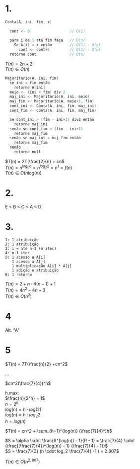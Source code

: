# 1.

```cpp
Conta(A, ini, fim, x)
  
  cont <- 0                  // O(1)
  
  para i de 1 até fim faça   // O(n)
    Se A[i] = x então        // O(1) - O(n)
      cont <- cont+1         // O(1) - O(n)
  retorne cont               // O(n)
```

$T(n) = 2n + 2$  
$T(n) \in O(n)$  

```cpp
Majoritario(A, ini, fim)
  se ini = fim então
    retorne A[ini]
  meio <- (ini + fim) div 2
  maj_ini <- Majoritario(A, ini, meio)
  maj_fim <- Majoritario(A, meio+1, fim)
  cont_ini <- Conta(A, ini, fim, maj_ini)
  cont_fim <- Conta(A, ini, fim, maj_fim)

  Se cont_ini > (fim - ini+1) div2 então
    retorne maj_ini
  senão se cont_fim > (fim - ini+1)
    retorne maj_fim
  senão se maj_ini = maj_fim então
    retorne maj_fim
  senão
    retorne null
```

$T(n) = 2T(\frac{2}{n} + cn$  
$T(n) = n^{log_b a} = n^{log_2 2} = n^1 = f(n)$  
$T(n) \in O(n log(n) )$  

# 2.

E < B < C < A < D

# 3.
```
1: 1 atribuição  
2: 1 atribuição  
3: i = até n-1 (n iter)  
4: n-1 iter  
5: 1 acesso a A[i]  
   1 acesso a A[j]  
   1 multiplicação A[i] * A[j]  
   1 adição e atribuição  
6: 1 retorno  
```

$T(n) = 2 + n \cdot 4 (n-1) + 1$  
$T(n) = 4n^2 - 4n + 3$  
$T(n) \in O(n^2)$

# 4

Alt. "A"

# 5

$T(n) = 7T(\frac{n}{2} +cn^2$  
  
...  
  
$cn^2(\frac{7}{4})^h$  

h.max:  
$\frac{n}{2^h} = 1$  
$n = 2^h$  
$log(n) = h \cdot log(2)$  
$log(n) = h \cdot log_2 2$  
$h = log(n)$  

$T(n) = cn^2 + \sum_{h=1}^{log(n)} (\frac{7}{4}^)h$  
  
$S = \alpha \cdot \frac{R^{log(n)} - 1}{R - 1} = \frac{7}{4} \cdot (\frac{(\frac{7}{4})^{log(n)} - 1} {\frac{7}{4} - 1})$  
$S = \frac{7}{3} (n \cdot log_2 \frac{7}{4} -1 ) = 2.807$  
  
$T(n) \in O(n^{2{,}807})$
